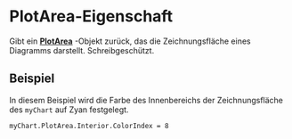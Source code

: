 
# PlotArea-Eigenschaft

Gibt ein  **[PlotArea](49763ddd-3039-d15c-4ec4-e3b4f4e08d84.md)** -Objekt zurück, das die Zeichnungsfläche eines Diagramms darstellt. Schreibgeschützt.


## Beispiel

In diesem Beispiel wird die Farbe des Innenbereichs der Zeichnungsfläche des  `myChart` auf Zyan festgelegt.


```
myChart.PlotArea.Interior.ColorIndex = 8
```

